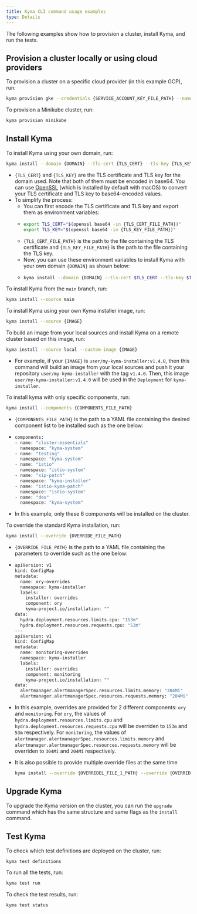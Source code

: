 ```yaml
---
title: Kyma CLI command usage examples
type: Details
---
```


The following examples show how to provision a cluster, install Kyma, and run the tests.

## Provision a cluster locally or using cloud providers

To provision a cluster on a specific cloud provider (in this example GCP), run:

```bash
kyma provision gke --credentials {SERVICE_ACCOUNT_KEY_FILE_PATH} --name {CLUSTER_NAME} --project {GCP_PROJECT} 
```

To provision a Minikube cluster, run:

```bash
kyma provision minikube
```

## Install Kyma

To install Kyma using your own domain, run:

```bash
kyma install --domain {DOMAIN} --tls-cert {TLS_CERT} --tls-key {TLS_KEY}
```
- `{TLS_CERT}` and `{TLS_KEY}` are the TLS certificate and TLS key for the domain used. Note that both of them must be encoded in base64. You can use [OpenSSL](https://www.openssl.org/) (which is installed by default with macOS) to convert your TLS certificate and TLS key to base64-encoded values.
- To simplify the process:
  - You can first encode the TLS certificate and TLS key and export them as environment variables:
  - ```bash
    export TLS_CERT="$(openssl base64 -in {TLS_CERT_FILE_PATH})"
    export TLS_KEY="$(openssl base64 -in {TLS_KEY_FILE_PATH})"
    ```
  - `{TLS_CERT_FILE_PATH}` is the path to the file containing the TLS certificate and `{TLS_KEY_FILE_PATH}` is the path to the file containing the TLS key.
  - Now, you can use these environment variables to install Kyma with your own domain `{DOMAIN}` as shown below:
  - ```bash
    kyma install --domain {DOMAIN} --tls-cert $TLS_CERT --tls-key $TLS_KEY
    ```

To install Kyma from the `main` branch, run:

```bash
kyma install --source main
```

To install Kyma using your own Kyma installer image, run:

```bash
kyma install --source {IMAGE}
```

To build an image from your local sources and install Kyma on a remote cluster based on this image, run:

```bash
kyma install --source local --custom-image {IMAGE}
```
- For example, if your `{IMAGE}` is `user/my-kyma-installer:v1.4.0`, then this command will build an image from your local sources and push it your repository `user/my-kyma-installer` with the tag `v1.4.0`. Then, this image `user/my-kyma-installer:v1.4.0` will be used in the `Deployment` for `kyma-installer`.

To install kyma with only specific components, run:

```bash
kyma install --components {COMPONENTS_FILE_PATH}
```
- `{COMPONENTS_FILE_PATH}` is the path to a YAML file containing the desired component list to be installed such as the one below:
- ```bash
  components:
  - name: "cluster-essentials"
    namespace: "kyma-system"
  - name: "testing"
    namespace: "kyma-system"
  - name: "istio"
    namespace: "istio-system"
  - name: "xip-patch"
    namespace: "kyma-installer"
  - name: "istio-kyma-patch"
    namespace: "istio-system"
  - name: "dex"
    namespace: "kyma-system"
  ```
- In this example, only these 6 components will be installed on the cluster.

To override the standard Kyma installation, run:
```bash
kyma install --override {OVERRIDE_FILE_PATH}
```
- `{OVERRIDE_FILE_PATH}` is the path to a YAML file containing the parameters to override such as the one below:
- ```bash
  apiVersion: v1
  kind: ConfigMap
  metadata:
    name: ory-overrides
    namespace: kyma-installer
    labels:
      installer: overrides
      component: ory
      kyma-project.io/installation: ""
  data:
    hydra.deployment.resources.limits.cpu: "153m"
    hydra.deployment.resources.requests.cpu: "53m"
  ---
  apiVersion: v1
  kind: ConfigMap
  metadata:
    name: monitoring-overrides
    namespace: kyma-installer
    labels:
      installer: overrides
      component: monitoring
      kyma-project.io/installation: ""
  data:
    alertmanager.alertmanagerSpec.resources.limits.memory: "304Mi"
    alertmanager.alertmanagerSpec.resources.requests.memory: "204Mi"
  ```
- In this example, overrides are provided for 2 different components: `ory` and `monitoring`. For `ory`, the values of `hydra.deployment.resources.limits.cpu` and `hydra.deployment.resources.requests.cpu` will be overriden to `153m` and `53m` respectively. For `monitoring`, the values of `alertmanager.alertmanagerSpec.resources.limits.memory` and `alertmanager.alertmanagerSpec.resources.requests.memory` will be overriden to `304Mi` and `204Mi` respectively.

- It is also possible to provide multiple override files at the same time
  ```bash
  kyma install --override {OVERRIDEL_FILE_1_PATH} --override {OVERRIDE_FILE_2_PATH}
  ```

## Upgrade Kyma      

To upgrade the Kyma version on the cluster, you can run the `upgrade` command which has the same structure and same flags as the `install` command.

## Test Kyma

To check which test definitions are deployed on the cluster, run:

```bash
kyma test definitions
```

To run all the tests, run:

```bash
kyma test run
```

To check the test results, run:

```bash
kyma test status
```
